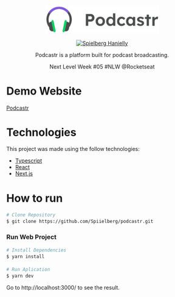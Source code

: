 <p align="center">
   <img src="./public/logo.svg" alt="Podcastr" width="300" />
</p>

<p align="center">
   <a href="https://www.linkedin.com/in/spiielberg">
      <img alt="Spielberg Hanielly" src="https://img.shields.io/badge/-Spielberg-5965e0?style=flat&logo=Linkedin&logoColor=white" />
   </a>
</p>

<p align="center">
  Podcastr is a platform built for podcast broadcasting.
</p>

<p align="center">
  Next Level Week #05 #NLW @Rocketseat
</p>

# Demo Website

[Podcastr](https://podcastr-spielberg.vercel.app)

# Technologies
This project was made using the follow technologies:

* [Typescript](https://www.typescriptlang.org)
* [React](https://reactjs.org)
* [Next.js](https://nextjs.org)

#  How to run
```bash
# Clone Repository
$ git clone https://github.com/Spiielberg/podcastr.git
```

### Run Web Project

```bash
# Install Dependencies
$ yarn install

# Run Aplication
$ yarn dev
```
Go to http://localhost:3000/ to see the result.
